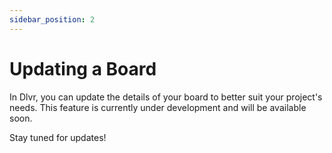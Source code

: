 ```yaml
---
sidebar_position: 2
---
```


# Updating a Board

In Dlvr, you can update the details of your board to better suit your project's needs. This feature is currently under development and will be available soon.

Stay tuned for updates!
